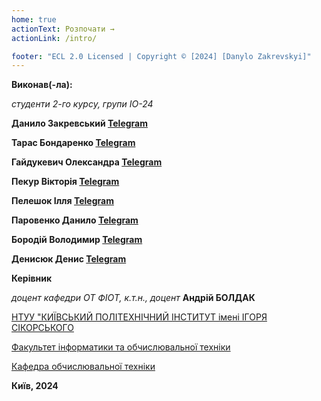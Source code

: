 ```yaml
---
home: true
actionText: Розпочати →
actionLink: /intro/

footer: "ECL 2.0 Licensed | Copyright © [2024] [Danylo Zakrevskyi]"
---
```



**Виконав(-ла):** 

*студенти 2-го курсу, групи ІО-24*<span padding-right:5em></span> 

**Данило Закревський [Telegram](https://t.me/Mayfff)**

**Тарас Бондаренко [Telegram](https://t.me/HTMLxAcKeR)**

**Гайдукевич Олександра [Telegram](https://t.me/sashka_gd)**

**Пекур Вікторія [Telegram](https://t.me/ppvikaaa)**

**Пелешок Ілля [Telegram](https://t.me/korol_iLich)**

**Паровенко Данило [Telegram](https://t.me/P4rikk)**

**Бородій Володимир [Telegram](https://t.me/Cl1mzzz)**

**Денисюк Денис [Telegram](https://t.me/ProstoRyder)**


**Керівник**

*доцент кафедри ОТ ФІОТ, к.т.н., доцент*<span padding-right:5em></span> **Андрій БОЛДАК** 

[НТУУ "КИЇВСЬКИЙ ПОЛІТЕХНІЧНИЙ ІНСТИТУТ імені ІГОРЯ СІКОРСЬКОГО](https://kpi.ua/)

[Факультет інформатики та обчислювальної техніки](https://fiot.kpi.ua/)

[Кафедра обчислювальної техніки](https://comsys.kpi.ua/)

**Київ, 2024**
